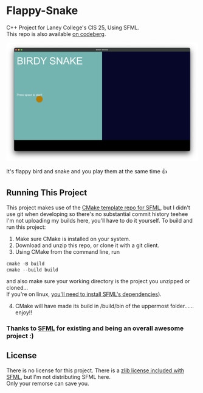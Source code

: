 # Flappy-Snake
C++ Project for Laney College's CIS 25, Using SFML.<br>This repo is also available [on codeberg](https://codeberg.org/ryomams/Flappy-Snake).


![Screenshot of title screen](screenie.png)

It's flappy bird and snake and you play them at the same time 👍

## Running This Project
This project makes use of the [CMake template repo for SFML](https://github.com/SFML/cmake-sfml-project?tab=readme-ov-file), but I didn't use git when developing so there's no substantial commit history teehee<br> I'm not uploading my builds here, you'll have to do it yourself. To build and run this project:

1. Make sure CMake is installed on your system.
2. Download and unzip this repo, or clone it with a git client.
3. Using CMake from the command line, run
  ```
  cmake -B build
  cmake --build build
  ```
  and also make sure your working directory is the project you unzipped or cloned...<br>If you're on linux, [you'll need to install SFML's dependencies](https://github.com/SFML/cmake-sfml-project?tab=readme-ov-file#how-to-use)).
  
4. CMake will have made its build in /build/bin of the uppermost folder...... enjoy!!

### Thanks to [SFML](https://www.sfml-dev.org) for existing and being an overall awesome project :)

## License
There is no license for this project. There is a [zlib license included with SFML](https://github.com/SFML/SFML/blob/master/license.md), but I'm not distributing SFML here.<br>Only your remorse can save you.
